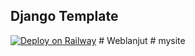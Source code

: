 ## Django Template

[![Deploy on Railway](https://railway.app/button.svg)](https://railway.app/new/template/GB6Eki?referralCode=U5zXSw)
#   W e b l a n j u t  
 #   m y s i t e  
 